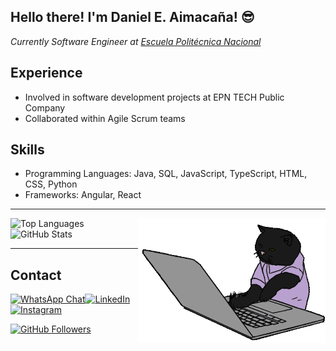 <h2>Hello there! I'm Daniel E. Aimacaña! 😎 </h2>
<p><em>Currently Software Engineer at <a href="https://www.epn.edu.ec/">Escuela Politécnica Nacional</a></em></p>

## Experience

- Involved in software development projects at EPN TECH Public Company
- Collaborated within Agile Scrum teams

## Skills

- Programming Languages: Java, SQL, JavaScript, TypeScript, HTML, CSS, Python
- Frameworks: Angular, React



---

<!--GitHub stats configuration: https://github.com/anuraghazra/github-readme-stats
-->

![Top Languages](https://github-readme-stats.vercel.app/api/top-langs/?username=Danieloch14&layout=compact&custom_title=Daniel%20E.%20Aimacaña%20-%20Most%20Used%20Languages:&theme=dark&hide_border=true&hide=visual%20basic%20.net,php,c%2B%2B&card_width=400)<!-- Cat typing GIF :p -->
<img src="./catTyping.gif" width="300px" height="200px" align="right">
![GitHub Stats](https://github-readme-stats.vercel.app/api?username=Danieloch14&show_icons=true&theme=dark&hide_border=true&custom_title=Daniel%20E.%20Aimacaña%20-%20GitHub%20Stats:&include_all_commits=true&hide=issues,contribs&card_width=500)

---
## Contact
[![WhatsApp Chat](https://img.shields.io/badge/WhatsApp-25D366?style=for-the-badge&logo=whatsapp&logoColor=white)](https://wa.me/59396270867/)[![LinkedIn](https://img.shields.io/badge/LinkedIn-0077B5?style=for-the-badge&logo=linkedin&logoColor=white)](https://www.linkedin.com/in/daniel-e-aimaca%C3%B1a-758ba9216/)[![Instagram](https://img.shields.io/badge/Instagram-E4405F?style=for-the-badge&logo=instagram&logoColor=white)](https://instagram.com/daniel.e.aimacana?igshid=NTc4MTIwNjQ2YQ==)

[![GitHub Followers](https://img.shields.io/github/followers/Danieloch14?label=follow&style=social)](https://github.com/Danieloch14)

<!-- [![Twitter](https://img.shields.io/twitter/follow/danielaimacana?style=social)](https://twitter.com/danielaimacana)-->

